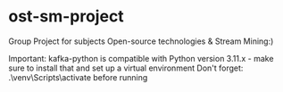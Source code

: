 # ost-sm-project
Group Project for subjects Open-source technologies &amp; Stream Mining:)

Important: kafka-python is compatible with Python version 3.11.x - make sure to install that and set up a virtual environment
Don't forget: .\venv\Scripts\activate before running